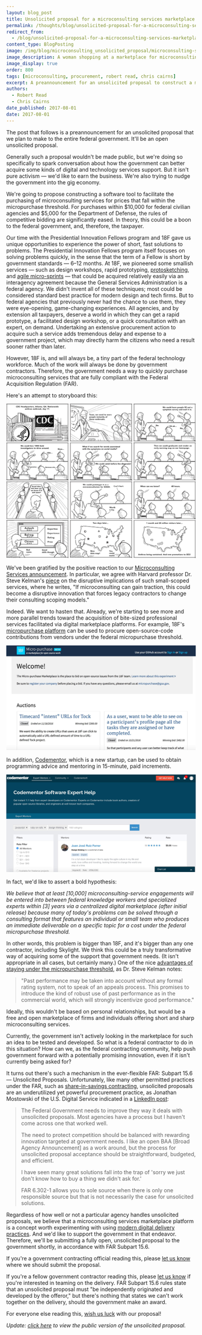 ```yaml
---
layout: blog_post
title: Unsolicited proposal for a microconsulting services marketplace platform
permalink: /thoughts/blog/unsolicited-proposal-for-a-microconsulting-services-marketplace-platform/
redirect_from:
  - /blog/unsolicited-proposal-for-a-microconsulting-services-marketplace-platform/
content_type: BlogPosting
image: /img/blog/microconsulting_unsolicited_proposal/microconsulting-services-marketplace.svg
image_description: A woman shopping at a marketplace for microconsulting services.
image_display: true
order: 800
tags: [microconsulting, procurement, robert read, chris cairns]
excerpt: A preannouncement for an unsolicited proposal to construct a microconsulting services marketplace platform, which we plan to pitch to the entire federal government.
authors:
  - Robert Read
  - Chris Cairns
date_published: 2017-08-01
date: 2017-08-01
---
```

The post that follows is a preannouncement for an unsolicited proposal that we plan to make to the entire federal government. It'll be an open unsolicited proposal.

Generally such a proposal wouldn't be made public, but we're doing so specifically to spark conversation about how the government can better acquire some kinds of digital and technology services support. But it isn't pure activism — we'd like to earn the business. We're also trying to nudge the government into the gig economy.

We're going to propose constructing a software tool to facilitate the purchasing of microconsulting services for prices that fall within the micropurchase threshold. For purchases within $10,000 for federal civilian agencies and $5,000 for the Department of Defense, the rules of competitive bidding are significantly eased. In theory, this could be a boon to the federal government, and, therefore, the taxpayer.

Our time with the Presidential Innovation Fellows program and 18F gave us unique opportunities to experience the power of short, fast solutions to problems. The Presidential Innovation Fellows program itself focuses on solving problems quickly, in the sense that the term of a Fellow is short by government standards — 6–12 months. At 18F, we pioneered some smallish services — such as design workshops, rapid prototyping, [protosketching](/work/experience/us-navy-protosketching/), and [agile micro-sprints](/work/experience/ssa-agile-microsprints/) — that could be acquired relatively easily via an interagency agreement because the General Services Administration is a federal agency. We didn't invent all of these techniques; most could be considered standard best practice for modern design and tech firms. But to federal agencies that previously never had the chance to use them, they were eye-opening, game-changing experiences. All agencies, and by extension all taxpayers, deserve a world in which they can get a rapid prototype, a facilitated design workshop, or a quick consultation with an expert, on demand. Undertaking an extensive procurement action to acquire such a service adds tremendous delay and expense to a government project, which may directly harm the citizens who need a result sooner rather than later.

However, 18F is, and will always be, a tiny part of the federal technology workforce. Much of the work will always be done by government contractors. Therefore, the government needs a way to quickly purchase microconsulting services that are fully compliant with the Federal Acquisition Regulation (FAR).

Here's an attempt to storyboard this:

![Storyboard illustrating one potential use case for a microconsulting services marketplace platform.](/img/blog/microconsulting_unsolicited_proposal/microconsulting-services-marketplace-platform-storyboard.jpg)

We've been gratified by the positive reaction to our [Microconsulting Services announcement](/blog/supplement-your-team-with-specific-digital-expertise-through-our-microconsulting-services/). In particular, we agree with Harvard professor Dr. Steve Kelman's <a href="https://fcw.com/blogs/lectern/2017/07/kelman-microconsulting.aspx">piece</a> on the disruptive implications of such small-scoped services, where he writes, "If microconsulting can gain traction, this could become a disruptive innovation that forces legacy contractors to change their consulting scoping models."

Indeed. We want to hasten that. Already, we're starting to see more and more parallel trends toward the acquisition of bite-sized professional services facilitated via digital marketplace platforms. For example, 18F's <a href="https://micropurchase.18f.gov/">micropurchase platform</a> can be used to procure open-source-code contributions from vendors under the federal micropurchase threshold.

<img class="shadow" src="/img/blog/microconsulting_unsolicited_proposal/18f-micropurchase-platform-screenshot.jpg" alt="Screenshot of 18F's micropurchase platform." />

In addition, <a href="https://www.codementor.io/">Codementor</a>, which is a new startup, can be used to obtain programming advice and mentoring in 15-minute, paid increments.

![Screenshot of Codementor.](/img/blog/microconsulting_unsolicited_proposal/codementor-screenshot.jpg)

In fact, we'd like to assert a bold hypothesis:

*We believe that at least [10,000] microconsulting-service engagements will be entered into between federal knowledge workers and specialized experts within [3] years via a centralized digital marketplace (after initial release) because many of today's problems can be solved through a consulting format that features an individual or small team who produces an immediate deliverable on a specific topic for a cost under the federal micropurchase threshold.*

In other words, this problem is bigger than 18F, and it's bigger than any one contractor, including Skylight. We think this could be a truly transformative way of acquiring some of the support that government needs. (It isn't appropriate in all cases, but certainly many.) One of the nice [advantages of staying under the micropurchase threshold](https://fcw.com/blogs/lectern/2017/07/kelman-microconsulting.aspx), as Dr. Steve Kelman notes:

<blockquote cite="https://www.linkedin.com/feed/update/urn:li:activity:6250374685427539968/" markdown="1">
"Past performance may be taken into account without any formal rating system, not to speak of an appeals process. This promises to introduce the kind of robust use of past performance as in the commercial world, which will strongly incentivize good performance."
</blockquote>

Ideally, this wouldn't be based on personal relationships, but would be a free and open marketplace of firms and individuals offering short and sharp microconsulting services.

Currently, the government isn't actively looking in the marketplace for such an idea to be tested and developed. So what is a federal contractor to do in this situation? How can we, as the federal contracting community, help push government forward with a potentially promising innovation, even if it isn't currently being asked for?

It turns out there's such a mechanism in the ever-flexible FAR: <!-- <a href="https://www.acquisition.gov/far/current/html/Subpart%2015_6.html#wp1104869"> -->Subpart 15.6 — Unsolicited Proposals<!-- </a> -->. Unfortunately, like many other permitted practices under the FAR, such as [share-in-savings contracting](/blog/reactions-to-our-agile-share-in-savings-model/), unsolicited proposals are an underutilized yet powerful procurement practice, as Jonathan Mostowski of the U.S. Digital Service indicated in a <a href="https://www.linkedin.com/feed/update/urn:li:activity:6250374685427539968/">LinkedIn post</a>:

<blockquote cite="https://www.linkedin.com/feed/update/urn:li:activity:6250374685427539968/" markdown="1">
The Federal Government needs to improve they way it deals with unsolicited proposals. Most agencies have a process but I haven't come across one that worked well.

The need to protect competition should be balanced with rewarding innovation targeted at government needs. I like an open BAA [Broad Agency Announcement] as a work around, but the process for unsolicited proposal acceptance should be straightforward, budgeted, and efficient.

I have seen many great solutions fall into the trap of 'sorry we just don't know how to buy a thing we didn't ask for.'

FAR 6.302-1 allows you to sole source when there is only one responsible source but that is not necessarily the case for unsolicited solutions.
</blockquote>

Regardless of how well or not a particular agency handles unsolicited proposals, we believe that a microconsulting services marketplace platform is a concept worth experimenting with using [modern digital delivery practices](/work/services/#service-delivery). And we'd like to support the government in that endeavor. Therefore, we'll be submitting a fully open, unsolicited proposal to the government shortly, in accordance with FAR Subpart 15.6.

If you're a government contracting official reading this, please <a href="mailto:hello@skylight.digital">let us know</a> where we should submit the proposal.

If you're a fellow government contractor reading this, please <a href="mailto:hello@skylight.digital">let us know</a> if you're interested in teaming on the delivery. FAR Subpart 15.6 rules state that an unsolicited proposal must "be independently originated and developed by the offeror," but there's nothing that states we can't work together on the delivery, should the government make an award.

For everyone else reading this, <a href="mailto:hello@skylight.digital">wish us luck</a> with our proposal!

*Update: [click here](https://github.com/skylight-hq/microconsulting-platform-proposal) to view the public version of the unsolicited proposal.*
